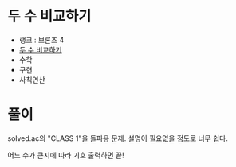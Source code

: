 # 두 수 비교하기

- 랭크 : 브론즈 4
- [두 수 비교하기](https://www.acmicpc.net/problem/1330)
- 수학
- 구현
- 사칙연산

# 풀이

solved.ac의 "CLASS 1"을 돌파용 문제. 설명이 필요없을 정도로 너무 쉽다.

어느 수가 큰지에 따라 기호 출력하면 끝!